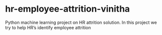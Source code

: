 # hr-employee-attrition-vinitha
Python machine learning project on HR attrition solution. In this project we try to help HR’s identify employee attrition
